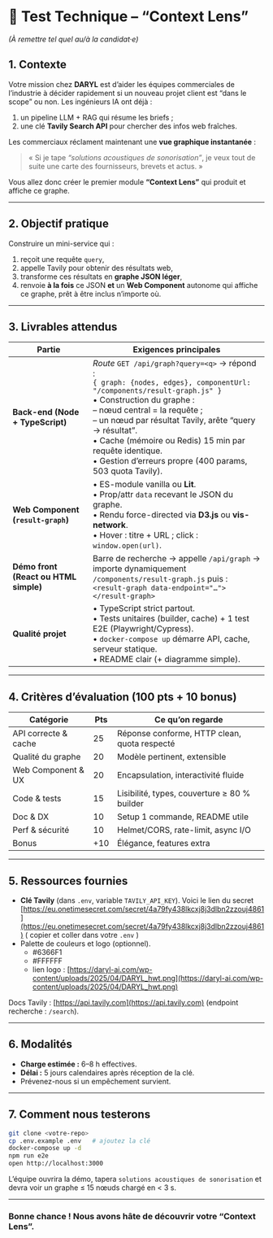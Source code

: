 # 🚀 Test Technique – **“Context Lens”**

*(À remettre tel quel au/à la candidat·e)*

## 1. Contexte

Votre mission chez **DARYL** est d’aider les équipes commerciales de l’industrie à décider rapidement si un nouveau projet client est “dans le scope” ou non.
Les ingénieurs IA ont déjà :

1. un pipeline LLM + RAG qui résume les briefs ;
2. une clé **Tavily Search API** pour chercher des infos web fraîches.

Les commerciaux réclament maintenant une **vue graphique instantanée** :

> « Si je tape *“solutions acoustiques de sonorisation”*, je veux tout de suite une carte des fournisseurs, brevets et actus. »

Vous allez donc créer le premier module **“Context Lens”** qui produit et affiche ce graphe.

---

## 2. Objectif pratique

Construire un mini-service qui :

1. reçoit une requête `query`,
2. appelle Tavily pour obtenir des résultats web,
3. transforme ces résultats en **graphe JSON léger**,
4. renvoie **à la fois** ce JSON **et** un **Web Component** autonome qui affiche ce graphe, prêt à être inclus n’importe où.

---

## 3. Livrables attendus

| Partie                                | Exigences principales                                                                                                                                                                                                                                                                                                                                                              |
| ------------------------------------- | ---------------------------------------------------------------------------------------------------------------------------------------------------------------------------------------------------------------------------------------------------------------------------------------------------------------------------------------------------------------------------------- |
| **Back-end (Node + TypeScript)**      | *Route* `GET /api/graph?query=<q>` → répond :<br>`{ graph: {nodes, edges}, componentUrl: "/components/result-graph.js" }`<br>• Construction du graphe :<br>  – nœud central = la requête ;<br>  – un nœud par résultat Tavily, arête “query → résultat”.<br>• Cache (mémoire ou Redis) 15 min par requête identique.<br>• Gestion d’erreurs propre (400 params, 503 quota Tavily). |
| **Web Component (`result-graph`)**    | • ES-module vanilla ou **Lit**.<br>• Prop/attr `data` recevant le JSON du graphe.<br>• Rendu force-directed via **D3.js** ou **vis-network**.<br>• Hover : titre + URL ; click : `window.open(url)`.                                                                                                                                                                               |
| **Démo front (React ou HTML simple)** | Barre de recherche → appelle `/api/graph` → importe dynamiquement `/components/result-graph.js` puis :<br>`<result-graph data-endpoint="…"></result-graph>`                                                                                                                                                                                                                        |
| **Qualité projet**                    | • TypeScript strict partout.<br>• Tests unitaires (builder, cache) + 1 test E2E (Playwright/Cypress).<br>• `docker-compose up` démarre API, cache, serveur statique.<br>• README clair (+ diagramme simple).                                                                                                                                                                       |

---

## 4. Critères d’évaluation (100 pts + 10 bonus)

| Catégorie            | Pts | Ce qu’on regarde                             |
| -------------------- | --- | -------------------------------------------- |
| API correcte & cache | 25  | Réponse conforme, HTTP clean, quota respecté |
| Qualité du graphe    | 20  | Modèle pertinent, extensible                 |
| Web Component & UX   | 20  | Encapsulation, interactivité fluide          |
| Code & tests         | 15  | Lisibilité, types, couverture ≥ 80 % builder |
| Doc & DX             | 10  | Setup 1 commande, README utile               |
| Perf & sécurité      | 10  | Helmet/CORS, rate-limit, async I/O           |
| Bonus                | +10 | Élégance, features extra                     |

---

## 5. Ressources fournies

* **Clé Tavily** (dans `.env`, variable `TAVILY_API_KEY`). Voici le lien du secret [https://eu.onetimesecret.com/secret/4a79fy438lkcxj8j3dlbn2zzouj4861](https://eu.onetimesecret.com/secret/4a79fy438lkcxj8j3dlbn2zzouj4861) ( copier et coller dans votre `.env` )
* Palette de couleurs et logo (optionnel).
   - #6366F1
   - #FFFFFF
   - lien logo : [https://daryl-ai.com/wp-content/uploads/2025/04/DARYL_hwt.png](https://daryl-ai.com/wp-content/uploads/2025/04/DARYL_hwt.png)

Docs Tavily : [https://api.tavily.com](https://api.tavily.com) (endpoint recherche : `/search`).

---

## 6. Modalités

* **Charge estimée :** 6–8 h effectives.
* **Délai :** 5 jours calendaires après réception de la clé.
* Prévenez-nous si un empêchement survient.

---

## 7. Comment nous testerons

```bash
git clone <votre-repo>
cp .env.example .env   # ajoutez la clé
docker-compose up -d
npm run e2e
open http://localhost:3000
```

L’équipe ouvrira la démo, tapera
`solutions acoustiques de sonorisation`
et devra voir un graphe ≤ 15 nœuds chargé en < 3 s.

---

### Bonne chance ! Nous avons hâte de découvrir votre “Context Lens”.
